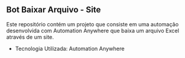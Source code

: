 ## Bot Baixar Arquivo - Site

Este repositório contém um projeto que consiste em uma automação desenvolvida com Automation Anywhere que baixa um arquivo Excel através de um site. 

- Tecnologia Utilizada: Automation Anywhere
